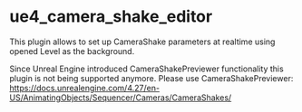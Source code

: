 # ue4_camera_shake_editor

This plugin allows to set up CameraShake parameters at realtime using opened Level as the background.

Since Unreal Engine introduced CameraShakePreviewer functionality this plugin is not being supported anymore. Please use CameraShakePreviewer:
https://docs.unrealengine.com/4.27/en-US/AnimatingObjects/Sequencer/Cameras/CameraShakes/
